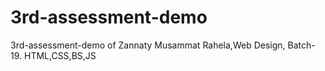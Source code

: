 # 3rd-assessment-demo
3rd-assessment-demo of Zannaty Musammat Rahela,Web Design, Batch-19.
HTML,CSS,BS,JS
